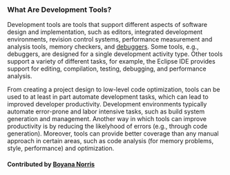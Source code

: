 ### What Are Development Tools?

Development tools are tools that support different aspects of software design and implementation, such as editors, 
integrated development environments, revision control systems, performance measurement and analysis tools, memory checkers, 
and [debuggers](WhatIsDebugging.md). Some tools, e.g., debuggers, are designed for a single development activity type. 
Other tools support a variety of different tasks, for example, the Eclipse IDE provides support for 
editing, compilation, testing, debugging, and performance analysis.

From creating a project design to low-level code optimization, tools can be used to 
at least in part automate development tasks, which can lead to improved developer productivity.
Development environments typically automate error-prone and labor intensive tasks, such as build system
generation and management.
Another way in which tools can improve productivity is by reducing the likelyhood of errors (e.g., 
through code generation). Moreover,
tools can provide better coverage than any manual approach in certain areas, such as code analysis
(for memory problems, style, performance) and optimization.

#### Contributed by [Boyana Norris](https://github.com/brnorris03)

<!---
Publish: yes
Categories: development
Topics: development tools
Tags:
Level: 0
Prerequisites: none
Aggregate: none
--->

